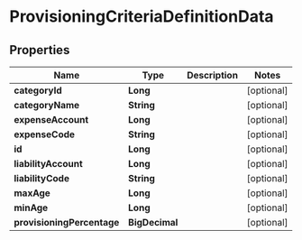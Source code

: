 

# ProvisioningCriteriaDefinitionData


## Properties

| Name | Type | Description | Notes |
|------------ | ------------- | ------------- | -------------|
|**categoryId** | **Long** |  |  [optional] |
|**categoryName** | **String** |  |  [optional] |
|**expenseAccount** | **Long** |  |  [optional] |
|**expenseCode** | **String** |  |  [optional] |
|**id** | **Long** |  |  [optional] |
|**liabilityAccount** | **Long** |  |  [optional] |
|**liabilityCode** | **String** |  |  [optional] |
|**maxAge** | **Long** |  |  [optional] |
|**minAge** | **Long** |  |  [optional] |
|**provisioningPercentage** | **BigDecimal** |  |  [optional] |



